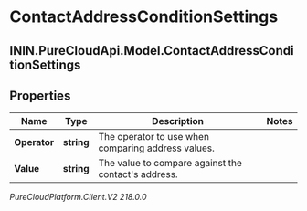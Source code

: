 # ContactAddressConditionSettings

## ININ.PureCloudApi.Model.ContactAddressConditionSettings

## Properties

|Name | Type | Description | Notes|
|------------ | ------------- | ------------- | -------------|
| **Operator** | **string** | The operator to use when comparing address values. | |
| **Value** | **string** | The value to compare against the contact&#39;s address. | |



_PureCloudPlatform.Client.V2 218.0.0_
